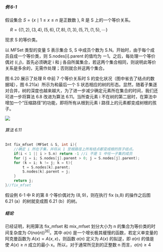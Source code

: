 
##### 例 6-1

假设集合 $S=\{x \mid 1 \leqslant x \leqslant n \text { 是正数数 }\}$, R 是 S 上的一个等价关系。

$\quad R = \{(1,2),(3,4),(5,6),(7,8),(1,3),(5,7),(1,5), \cdots\}$

现求 S 的等价类。

以 MFSet 类型的变量 S 表示集合 S, S 中成员个数为 S.N。开始时，由于每个成员自成一个等价类，则 S.nodes[i].parent 的值均为 ー1。之后，每处理一个等价偶对 $(i,j)$，首先必须确定 i 和 j 各自所属集合，若这两个集合相同，则说明此等价关系是多余的，无需作处理；否则就合并这两个集合。

图 6.20 展示了处理 R 中前 7 个等价关系时 S 的变化状况（图中省去了结点的数据域），图 6.21(a）所示为和最后一个 S 状态相应的树的形态。显然，随着子集逐对合并，树的深度也越来越大，为了进一步减少确定元素所在集合的时间，我们还可进一步将算法 6.8 改进为算法 6.11。当所查元素 i 不在树的第二层时，在算法中增加一个“压缩路径”的功能，即将所有从根到元素 i 路径上的元素都变成树根的孩子。

![](https://gitee.com/mayundaze/img_bed/raw/master/20200630133509.png)

###### 算法 6.11

```cpp
Int fix_mfset (MFSet & S, int i){
    //确定 i 所在子集，并将从 1 至根路径上所有结点都变成根的孩子结点。
    if(i < 1 || i > S.n) return -1 //i 不是 S 中任一子集的成员 
    for (j = i; S.nodes[j].parent > 0; j = S.nodes[j].parent); 
    for (k = i; k != j; k = t){
        t = S.nodes[k].parent; 
        S.nodes[k].parent = j;
    }
    return j;
}//fix_mfset
```

假设例 6-1 中 R 的第 8 个等价偶对为 $(8,9)$，则在执行 fix (s,8) 的操作之后图 6.21 (a）的树就变成图 6.21 (b）的树。

##### 结论

已经证明，利用算法 fix_mfset 和 mix_mfset 划分大小为 n 的集合为等价类的时间复杂度为 $O(n \alpha(n))^{[6]}$。其中 $a(n)$ 是一个增长极其缓慢的函数，若定义单变量的阿克曼函数为 $A(x) = A(x,x)$，则函数 $a(n)$ 定义为 $A(x)$ 的拟逆，即 $a(n)$ 的值是使 $A(x) \geq n$ 成立的最小 x。所以，对于通常所见到的正整数 n 而言，$a(n) \geq 4$